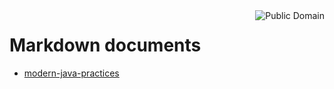 <a href="LICENSE.md">
<img src="https://unlicense.org/pd-icon.png" alt="Public Domain" align="right"/>
</a>

# Markdown documents

* [modern-java-practices](#modern-java-practices/)
